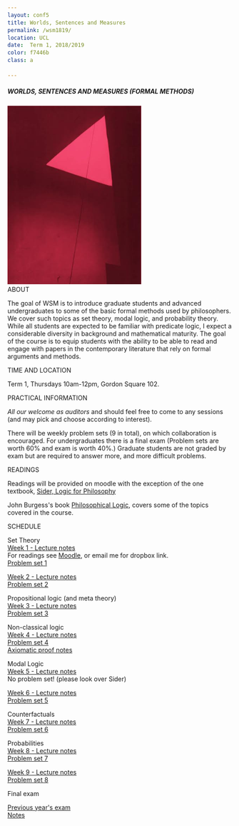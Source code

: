 ```yaml
---
layout: conf5
title: Worlds, Sentences and Measures
permalink: /wsm1819/
location: UCL
date:  Term 1, 2018/2019
color: f7446b
class: a

---
```



##### WORLDS, SENTENCES AND MEASURES (FORMAL METHODS)

<img src="/triangle.jpg" width="300">

<div class="maintext" markdown="1">

<div class="title"> ABOUT </div>

The goal of WSM is to introduce graduate students and advanced undergraduates to some of the basic formal methods used by philosophers. We cover such topics as set theory, modal logic, and probability theory.  While all students are expected to be familiar with predicate logic, I expect a considerable diversity in background and mathematical maturity. The goal of the course is to equip students with the ability to be able to read and engage with papers in the contemporary literature that rely on formal arguments and methods.

<div class="title"> TIME AND LOCATION </div>

Term 1, Thursdays 10am-12pm, Gordon Square 102.

<div class="title"> PRACTICAL INFORMATION </div>

*All our welcome as auditors* and should feel free to come to any sessions (and may pick and choose according to interest).

There will be weekly problem sets  (9 in total), on which collaboration is encouraged.  For undergraduates there is a final exam (Problem sets are worth 60% and exam is worth 40%.)  Graduate students are not graded by exam but are required to answer more, and more difficult problems.


<div class="title"> READINGS </div>

Readings will be provided on moodle with the exception of the one textbook, [Sider, Logic for Philosophy](https://www.amazon.co.uk/Logic-Philosophy-Theodore-Sider/dp/0199575584)

John Burgess's book [Philosophical Logic](https://www.amazon.co.uk/Philosophical-Princeton-Foundations-Contemporary-Philosophy/dp/0691156336), covers some of the topics covered in the course.

<p>
<div class="title"> SCHEDULE </div>
</p>

<span class="titleblack"> Set Theory </span><br>
[Week 1 - Lecture notes](https://www.dropbox.com/s/nkr0ukf2h8hhk8g/WSM%20Set%20Theory.pdf?dl=0)<br>
For readings see [Moodle](https://moodle.ucl.ac.uk/), or email me for dropbox link.<br>
[Problem set 1](https://www.dropbox.com/s/y1jqr2qp3xajsww/WSMPS1.pdf?dl=0)

[Week 2 - Lecture notes](https://www.dropbox.com/s/507ij7z1axzhxac/WSM16%20%2B%20ST%20%2BPL.pdf?dl=0)<br>
[Problem set 2](https://www.dropbox.com/s/hezilxszexj4d7f/PS2.pdf?dl=0)

<span class="titleblack"> Propositional logic (and meta theory)</span><br>
[Week 3 - Lecture notes](https://www.dropbox.com/s/i6jut1z8pvbtmm4/WSM16%20PL2.pdf?dl=0)<br>
[Problem set 3](https://www.dropbox.com/s/cko85ql54c5djvu/WSM16%20PS3.pdf?dl=0)


<span class="titleblack">Non-classical logic</span><br>
[Week 4 - Lecture notes](https://www.dropbox.com/s/bzas3egi6tunz7q/WSM16%20PL3.pdf?dl=0)<br>
[Problem set 4](https://www.dropbox.com/s/k25ulf5ma6qejhg/WSM16%20-%20PS4.pdf?dl=0)<br>
[Axiomatic proof notes](https://www.dropbox.com/s/yg045568k508fme/axiomatic%20proof.pdf?dl=0)

<span class="titleblack">Modal Logic</span><br>
[Week 5 - Lecture notes](https://www.dropbox.com/s/wnc00gtf2jb0hst/WSM16%20-%20Modal%20Logic.pdf?dl=0)<br>
No problem set! (please look over Sider)

[Week 6 - Lecture notes](https://www.dropbox.com/s/i8rwsriz1ecc9uy/WSM16%20-%20Modal%20Logic%20and%20Counterfactuals.pdf?dl=0)<br>
[Problem set 5](https://www.dropbox.com/s/f4s28xh6b3lghvm/WSM16%20PS%205.pdf?dl=0)

<span class="titleblack">Counterfactuals</span><br>
[Week 7 - Lecture notes](https://www.dropbox.com/s/sm0pmss2lja586d/WSM16%20-%20Counterfactuals%20and%20Probability.pdf?dl=0)<br>
[Problem set 6](https://www.dropbox.com/s/h11ygis6eegvg5u/WSM16%20PS6.pdf?dl=0)

<span class="titleblack">Probabilities</span><br>
[Week 8 - Lecture notes](https://www.dropbox.com/s/uigax35w4gesbyq/WSM16%20-%20Probability%20continued.pdf?dl=0)<br>
[Problem set 7](https://www.dropbox.com/s/scspc94pjr1q6kj/WSM16%20PS7.pdf?dl=0)

[Week 9 - Lecture notes](https://www.dropbox.com/s/2sdp91ilxnouh9s/WSM16%20-%20Probability%203.pdf?dl=0)<br>
[Problem set 8](https://www.dropbox.com/s/kfg80uvscx4whc1/WSM16%20PS8.pdf?dl=0)


<div class="title"> Final exam </div>

[Previous year's exam](https://danielrothschild.com/wsmfinal1516.pdf)<br>
[Notes](https://www.dropbox.com/s/ytb1p3xtvi8qhmg/finalnotes.pdf?dl=0)
